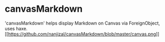 # canvasMarkdown
'canvasMarkdown' helps display Markdown on Canvas via ForeignObject, uses haxe.
[[https://github.com/nanjizal/canvasMarkdown/blob/master/canvas.png]]
